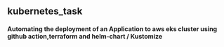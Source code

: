 ## kubernetes_task

#### Automating the deployment of an Application to aws eks cluster using github action,terraform and helm-chart / Kustomize
